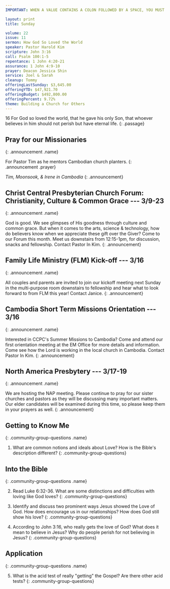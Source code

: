 ```yaml
---
IMPORTANT: WHEN A VALUE CONTAINS A COLON FOLLOWED BY A SPACE, YOU MUST USE &#58;

layout: print
title: Sunday

volume: 22
issue: 11
sermon: How God So Loved the World
speaker: Pastor Harold Kim
scripture: John 3:16
call: Psalm 100:1-5
repentance: 1 John 4:20-21
assurance: 1 John 4:9-10
prayer: Deacon Jessica Shin
service: Joel & Sarah
cleanup: Tommy
offeringLastSunday: $3,645.00
offeringYTD: $47,921.70
offeringBudget: $492,800.00
offeringPercent: 9.72%
theme: Building a Church for Others
---
```


16 For God so loved the world, that he gave his only Son, that whoever believes in him should not perish but have eternal life.
{: .passage}

## Pray for our Missionaries
{: .announcement .name}

For Pastor Tim as he mentors Cambodian church planters.
{: .announcement .prayer}

_Tim, Moonsook, & Irene in Cambodia_
{: .announcement}

## Christ Central Presbyterian Church Forum: Christianity, Culture & Common Grace --- 3/9-23
{: .announcement .name}

God is good. We see glimpses of His goodness through culture and common grace. But when it comes to the arts, science & technology, how do believers know when we appreciate these gift over the Giver? Come to our Forum this month. Meet us downstairs from 12:15-1pm, for discussion, snacks and fellowship. Contact Pastor In Kim.
{: .announcement}

## Family Life Ministry (FLM) Kick-off --- 3/16
{: .announcement .name}

All couples and parents are invited to join our kickoff meeting next Sunday in the multi-purpose room downstairs to fellowship and hear what to look forward to from FLM this year! Contact Janice.
{: .announcement}

## Cambodia Short Term Missions Orientation --- 3/16
{: .announcement .name}

Interested in CCPC's Summer Missions to Cambodia? Come and attend our first orientation meeting at the EM Office for more details and information. Come see how the Lord is working in the local church in Cambodia. Contact Pastor In Kim.
{: .announcement}

## North America Presbytery --- 3/17-19
{: .announcement .name}

We are hosting the NAP meeting. Please continue to pray for our sister churches and pastors as they will be discussing many important matters. Our elder candidates will be examined during this time, so please keep them in your prayers as well.
{: .announcement}

## Getting to Know Me
{: .community-group-questions .name}

1) What are common notions and ideals about Love? How is the Bible's description different?
{: .community-group-questions}

## Into the Bible
{: .community-group-questions .name}

2) Read Luke 6:32-36. What are some distinctions and difficulties with loving like God loves?
{: .community-group-questions}

3) Identify and discuss two prominent ways Jesus showed the Love of God. How does encourage us in our relationships? How does God still show his love?
{: .community-group-questions}

4) According to John 3:16, who really gets the love of God? What does it mean to believe in Jesus? Why do people perish for not believing in Jesus?
{: .community-group-questions}

## Application
{: .community-group-questions .name}

5) What is the acid test of really "getting" the Gospel? Are there other acid tests?
{: .community-group-questions}
